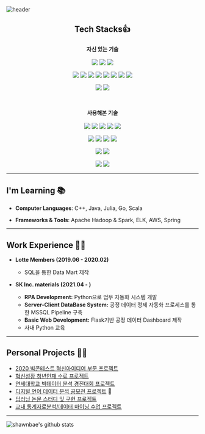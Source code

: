 ![header](https://capsule-render.vercel.app/api?type=waving&color=auto&height=300&section=header&animation=fadeIn&fontAlignY=38&descAlignY=51&descAlign=62)

## <p align="center" font="bold">Tech Stacks👍</p>

<p align="center">
  <b>자신 있는 기술</b>
  <br><br>
<img src="https://img.shields.io/badge/Python-3766AB?style=flat-square&logo=Python&color=red&logoColor=white"/></a>
<img src="https://img.shields.io/badge/R-2171QC?style=flat-square&logo=R&color=red&logoColor=white"/></a>
<img src="https://img.shields.io/badge/Microsoft SQL Server-8166CB?style=flat-square&color=red&logo=Microsoft SQL Server&logoColor=white"/></a>
</p>

<p align="center">
<img src="https://img.shields.io/badge/pandas-2171QC?style=flat-square&color=red&logo=pandas&logoColor=white"/>
<img src="https://img.shields.io/badge/Selenium-2171QC?style=flat-square&color=red&logo=Selenium&logoColor=white"/>
<img src="https://img.shields.io/badge/PySpark-2171QC?style=flat-square&logo=Apache Spark&color=red&logoColor=white"/>
<img src="https://img.shields.io/badge/Plotly-2171QC?style=flat-square&color=red&logo=Plotly&logoColor=white"/></a>
<img src="https://img.shields.io/badge/ScikitLearn-2171QC?style=flat-square&color=red&logo=scikit-learn&logoColor=white"/></a>
<img src="https://img.shields.io/badge/Flask-2171QC?style=flat-square&color=red&logo=Flask&logoColor=white"/></a>
<img src="https://img.shields.io/badge/TensorFlow-2171QC?style=flat-square&color=red&logo=TensorFlow&logoColor=white"/></a>
<img src="https://img.shields.io/badge/Keras-2171QC?style=flat-square&color=red&logo=Keras&logoColor=white"/></a>
</p>

<p align="center">
<img src="https://img.shields.io/badge/Visual Studio Code-2171QC?style=flat-square&color=red&logo=Visual Studio Code&logoColor=white"/>
<img src="https://img.shields.io/badge/Git-2171QC?style=flat-square&color=red&logo=Git&logoColor=white"/></a>
</p>

<br>
<p align="center"> 
  <b>사용해본 기술</b>
  <br><br>
<img src="https://img.shields.io/badge/Java-7201AC?style=flat-square&color=green&logo=Java&logoColor=white"/></a>
<img src="https://img.shields.io/badge/CSharp-8166CB?style=flat-square&color=green&logo=C Sharp&logoColor=white"/></a>
<img src="https://img.shields.io/badge/C++-8166CB?style=flat-square&color=green&logo=C++&logoColor=white"/></a>
<img src="https://img.shields.io/badge/MySQL-2171QC?style=flat-square&color=green&logo=MySQL&logoColor=white"/></a>
<img src="https://img.shields.io/badge/MariaDB-2171QC?style=flat-square&color=green&logo=MariaDB&logoColor=white"/></a>
</p>

<p align="center">
<img src="https://img.shields.io/badge/Amazon AWS-2171QC?style=flat-square&logo=Amazon AWS&logoColor=white"/></a>   
<img src="https://img.shields.io/badge/Docker-1811CE?style=flat-square&logo=Docker&logoColor=white"/></a>
<img src="https://img.shields.io/badge/Kubernetes-1811CE?style=flat-square&logo=Kubernetes&logoColor=white"/></a>
<img src="https://img.shields.io/badge/Django-1811CE?style=flat-square&logo=Django&logoColor=white"/></a>
</p>

<p align="center">  
<img src="https://img.shields.io/badge/Power BI-7201AC?style=flat-square&logo=Power BI&logoColor=white"/>
<img src="https://img.shields.io/badge/Tableau-7201AC?style=flat-square&logo=Tableau&logoColor=white"/></a>
</p>

<p align="center">  
<img src="https://img.shields.io/badge/Notion-7201AC?style=flat-square&logo=Notion&logoColor=white"/>
<img src="https://img.shields.io/badge/Slack-7201AC?style=flat-square&logo=Slack&logoColor=white"/></a>
</p>



---
## I'm Learning 📚

- **Computer Languages**: C++, Java, Julia, Go, Scala

- **Frameworks & Tools**: Apache Hadoop & Spark, ELK, AWS, Spring

---
## Work Experience 👨‍💼
- **Lotte Members (2019.06 - 2020.02)**
  - SQL을 통한 Data Mart 제작

- **SK Inc. materials (2021.04 - )**
  - **RPA Development:** Python으로 업무 자동화 시스템 개발
  - **Server-Client DataBase System:** 공정 데이터 정제 자동화 프로세스를 통한 MSSQL Pipeline 구축
  - **Basic Web Development:** Flask기반 공정 데이터 Dashboard 제작
  - 사내 Python 교육

---
## Personal Projects 🧑‍💼
- [2020 빅콘테스트 혁신아이디어 부문 프로젝트](https://github.com/shawnbae/Projects/blob/master/Competition/2020%20%EB%B9%85%EC%BD%98%ED%85%8C%EC%8A%A4%ED%8A%B8%20%ED%98%81%EC%8B%A0%EC%95%84%EC%9D%B4%EB%94%94%EC%96%B4%EB%B6%80%EB%AC%B8/%EC%97%AD%EC%82%BC1701%ED%98%B8.pdf)
- [혁신성장 청년인재 수료 프로젝트](https://github.com/shawnbae/Projects/blob/master/ECOBEE.pdf)
- [연세대학교 빅데이터 분석 경진대회 프로젝트](https://github.com/shawnbae/Projects/tree/master/Competition/%EB%B9%85%EB%8D%B0%EC%9D%B4%ED%84%B0%20%EB%B6%84%EC%84%9D%20%EA%B2%BD%EC%A7%84%EB%8C%80%ED%9A%8C)
- [디지털 언어 데이터 분석 공모전 프로젝트](https://github.com/shawnbae/Projects/tree/master/Competition/%EB%94%94%EC%A7%80%ED%84%B8%20%EC%96%B8%EC%96%B4%20%EB%8D%B0%EC%9D%B4%ED%84%B0%20%EB%B6%84%EC%84%9D%20%EA%B2%BD%EC%A7%84%EB%8C%80%ED%9A%8C) 🥇
- [딥러닝 논문 스터디 및 구현 프로젝트](https://github.com/shawnbae/Projects/tree/master/DeepLearning) 
- [교내 통계자료분석/데이터 마이닝 수업 프로젝트](https://github.com/shawnbae/Projects/tree/master/Classes)

---
![shawnbae's github stats](https://github-readme-stats.vercel.app/api?username=shawnbae&show_icons=true&theme=radical)
